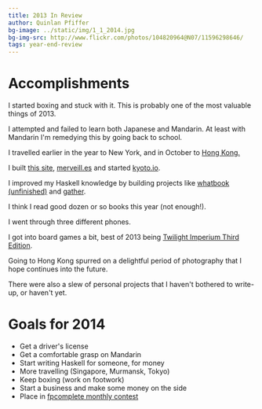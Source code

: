 ```yaml
---
title: 2013 In Review
author: Quinlan Pfiffer
bg-image: ../static/img/1_1_2014.jpg
bg-img-src: http://www.flickr.com/photos/104820964@N07/11596298646/
tags: year-end-review
---
```

Accomplishments
===============

I started boxing and stuck with it. This is probably one of the most valuable
things of 2013.

I attempted and failed to learn both Japanese and Mandarin. At least with
Mandarin I'm remedying this by going back to school.

I travelled earlier in the year to New York, and in October to [Hong Kong.](/posts/2013-10-21-Hong_Kong_Day_0)

I built [this site](https://github.com/qpfiffer/qpfiffer.com),
[merveill.es](http://merveill.es/) and started [kyoto.io](http://kyoto.io/).

I improved my Haskell knowledge by building projects like [whatbook
(unfinished)](https://github.com/qpfiffer/whatbook) and [gather](https://github.com/qpfiffer/gather).

I think I read good dozen or so books this year (not enough!).

I went through three different phones.

I got into board games a bit, best of 2013 being [Twilight Imperium Third
Edition](http://boardgamegeek.com/boardgame/12493/twilight-imperium-third-edition).

Going to Hong Kong spurred on a delightful period of photography that I hope
continues into the future.

There were also a slew of personal projects that I haven't bothered to write-up,
or haven't yet.

Goals for 2014
==============

* Get a driver's license
* Get a comfortable grasp on Mandarin
* Start writing Haskell for someone, for money
* More travelling (Singapore, Murmansk, Tokyo)
* Keep boxing (work on footwork)
* Start a business and make some money on the side
* Place in [fpcomplete monthly contest](https://www.fpcomplete.com/business/resources/competition-overview/)
